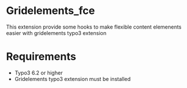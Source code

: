 Gridelements_fce
================

This extension provide some hooks to make flexible content elemenents easier with gridelements typo3 extension

Requirements
============

 - Typo3 6.2 or higher
 - Gridelements typo3 extension must be installed